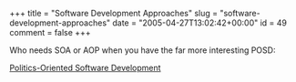 +++
title = "Software Development Approaches"
slug = "software-development-approaches"
date = "2005-04-27T13:02:42+00:00"
id = 49
comment = false
+++

Who needs SOA or AOP when you have the far more interesting POSD:

[Politics-Oriented Software Development
](http://www.kuro5hin.org/story/2005/1/28/32622/4244)
